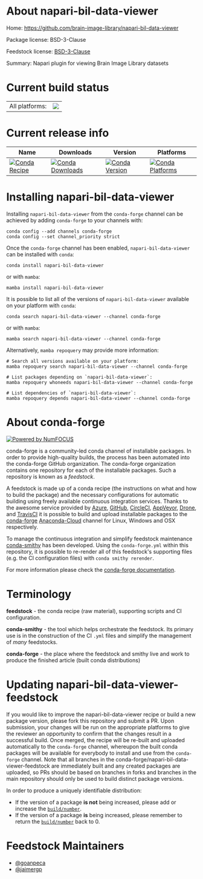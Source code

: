 About napari-bil-data-viewer
============================

Home: https://github.com/brain-image-library/napari-bil-data-viewer

Package license: BSD-3-Clause

Feedstock license: [BSD-3-Clause](https://github.com/conda-forge/napari-bil-data-viewer-feedstock/blob/main/LICENSE.txt)

Summary: Napari plugin for viewing Brain Image Library datasets

Current build status
====================


<table><tr><td>All platforms:</td>
    <td>
      <a href="https://dev.azure.com/conda-forge/feedstock-builds/_build/latest?definitionId=15337&branchName=main">
        <img src="https://dev.azure.com/conda-forge/feedstock-builds/_apis/build/status/napari-bil-data-viewer-feedstock?branchName=main">
      </a>
    </td>
  </tr>
</table>

Current release info
====================

| Name | Downloads | Version | Platforms |
| --- | --- | --- | --- |
| [![Conda Recipe](https://img.shields.io/badge/recipe-napari--bil--data--viewer-green.svg)](https://anaconda.org/conda-forge/napari-bil-data-viewer) | [![Conda Downloads](https://img.shields.io/conda/dn/conda-forge/napari-bil-data-viewer.svg)](https://anaconda.org/conda-forge/napari-bil-data-viewer) | [![Conda Version](https://img.shields.io/conda/vn/conda-forge/napari-bil-data-viewer.svg)](https://anaconda.org/conda-forge/napari-bil-data-viewer) | [![Conda Platforms](https://img.shields.io/conda/pn/conda-forge/napari-bil-data-viewer.svg)](https://anaconda.org/conda-forge/napari-bil-data-viewer) |

Installing napari-bil-data-viewer
=================================

Installing `napari-bil-data-viewer` from the `conda-forge` channel can be achieved by adding `conda-forge` to your channels with:

```
conda config --add channels conda-forge
conda config --set channel_priority strict
```

Once the `conda-forge` channel has been enabled, `napari-bil-data-viewer` can be installed with `conda`:

```
conda install napari-bil-data-viewer
```

or with `mamba`:

```
mamba install napari-bil-data-viewer
```

It is possible to list all of the versions of `napari-bil-data-viewer` available on your platform with `conda`:

```
conda search napari-bil-data-viewer --channel conda-forge
```

or with `mamba`:

```
mamba search napari-bil-data-viewer --channel conda-forge
```

Alternatively, `mamba repoquery` may provide more information:

```
# Search all versions available on your platform:
mamba repoquery search napari-bil-data-viewer --channel conda-forge

# List packages depending on `napari-bil-data-viewer`:
mamba repoquery whoneeds napari-bil-data-viewer --channel conda-forge

# List dependencies of `napari-bil-data-viewer`:
mamba repoquery depends napari-bil-data-viewer --channel conda-forge
```


About conda-forge
=================

[![Powered by
NumFOCUS](https://img.shields.io/badge/powered%20by-NumFOCUS-orange.svg?style=flat&colorA=E1523D&colorB=007D8A)](https://numfocus.org)

conda-forge is a community-led conda channel of installable packages.
In order to provide high-quality builds, the process has been automated into the
conda-forge GitHub organization. The conda-forge organization contains one repository
for each of the installable packages. Such a repository is known as a *feedstock*.

A feedstock is made up of a conda recipe (the instructions on what and how to build
the package) and the necessary configurations for automatic building using freely
available continuous integration services. Thanks to the awesome service provided by
[Azure](https://azure.microsoft.com/en-us/services/devops/), [GitHub](https://github.com/),
[CircleCI](https://circleci.com/), [AppVeyor](https://www.appveyor.com/),
[Drone](https://cloud.drone.io/welcome), and [TravisCI](https://travis-ci.com/)
it is possible to build and upload installable packages to the
[conda-forge](https://anaconda.org/conda-forge) [Anaconda-Cloud](https://anaconda.org/)
channel for Linux, Windows and OSX respectively.

To manage the continuous integration and simplify feedstock maintenance
[conda-smithy](https://github.com/conda-forge/conda-smithy) has been developed.
Using the ``conda-forge.yml`` within this repository, it is possible to re-render all of
this feedstock's supporting files (e.g. the CI configuration files) with ``conda smithy rerender``.

For more information please check the [conda-forge documentation](https://conda-forge.org/docs/).

Terminology
===========

**feedstock** - the conda recipe (raw material), supporting scripts and CI configuration.

**conda-smithy** - the tool which helps orchestrate the feedstock.
                   Its primary use is in the construction of the CI ``.yml`` files
                   and simplify the management of *many* feedstocks.

**conda-forge** - the place where the feedstock and smithy live and work to
                  produce the finished article (built conda distributions)


Updating napari-bil-data-viewer-feedstock
=========================================

If you would like to improve the napari-bil-data-viewer recipe or build a new
package version, please fork this repository and submit a PR. Upon submission,
your changes will be run on the appropriate platforms to give the reviewer an
opportunity to confirm that the changes result in a successful build. Once
merged, the recipe will be re-built and uploaded automatically to the
`conda-forge` channel, whereupon the built conda packages will be available for
everybody to install and use from the `conda-forge` channel.
Note that all branches in the conda-forge/napari-bil-data-viewer-feedstock are
immediately built and any created packages are uploaded, so PRs should be based
on branches in forks and branches in the main repository should only be used to
build distinct package versions.

In order to produce a uniquely identifiable distribution:
 * If the version of a package **is not** being increased, please add or increase
   the [``build/number``](https://docs.conda.io/projects/conda-build/en/latest/resources/define-metadata.html#build-number-and-string).
 * If the version of a package **is** being increased, please remember to return
   the [``build/number``](https://docs.conda.io/projects/conda-build/en/latest/resources/define-metadata.html#build-number-and-string)
   back to 0.

Feedstock Maintainers
=====================

* [@goanpeca](https://github.com/goanpeca/)
* [@jaimergp](https://github.com/jaimergp/)

